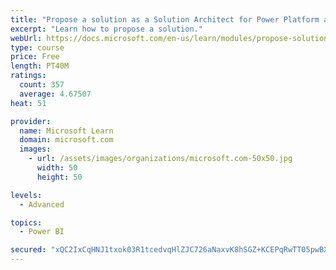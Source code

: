 ```yaml
---
title: "Propose a solution as a Solution Architect for Power Platform and Dynamics 365"
excerpt: "Learn how to propose a solution."
webUrl: https://docs.microsoft.com/en-us/learn/modules/propose-solution/
type: course
price: Free
length: PT40M
ratings:
  count: 357
  average: 4.67507
heat: 51

provider:
  name: Microsoft Learn
  domain: microsoft.com
  images:
    - url: /assets/images/organizations/microsoft.com-50x50.jpg
      width: 50
      height: 50

levels:
  - Advanced

topics:
  - Power BI

secured: "xQC2IxCqHNJ1txok03R1tcedvqHlZJC726aNaxvK8hSGZ+KCEPqRwTT05pwBXGE04P/cqvsIwlo6RHvpYdpn5NN3VKUnivKbtVamjSa5+nlTgFIb0+DVbMZiQ9vNyVnH+lMbEIcYBt9zLqxMdjrX89DpsorhDbnEpTpjEVn2zOoRAnRRlJdpHz13VeeaG7iDPifVr1ndbtD1UNtyrGCofhevrV0AMhp0u0oLkhNCl8/taccUIJIRWnA/Bo2QHmb8QjZsKpMWysupgRu1JE9aZO0tOVJkNfurLMcqSGicnWhmsuWDoSdWyco9qp8nw70M1owt0kiiSjrvs0HnUvTXrs+yhcUtE86O6q2tkQPneGHll2L9WyTRknWNAyemetN3JF95hwOuNw88wh8IN8vg9cvoNwIlIhcSv0UuY5lEnBM=;mALmank7tlPiqWFPrYASQQ=="
---
```


